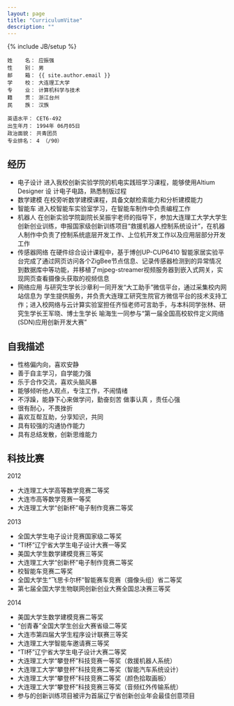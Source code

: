```yaml
---
layout: page
title: "CurriculumVitae"
description: ""
---
```

{% include JB/setup %}

<!-- TODO: 英文简历 中英文切换 -->

	姓    名： 应振强
	性    别： 男
	邮    箱： {{ site.author.email }} 
	学    校： 大连理工大学  
	专    业： 计算机科学与技术 
	籍    贯： 浙江台州 
	民    族： 汉族 

	英语水平： CET6-492
	出生年月： 1994年 06月05日 
	政治面貌： 共青团员  
	专业排名： 4 （/90） 

## 经历
	
 * 电子设计	进入我校创新实验学院的机电实践班学习课程，能够使用Altium Designer 设 计电子电路，熟悉制版过程
 * 数学建模	在校旁听数学建模课程，具备文献检索能力和分析建模能力
 * 智能车	进入校智能车实验室学习，在智能车制作中负责编程工作
 * 机器人	在创新实验学院副院长吴振宇老师的指导下，参加大连理工大学大学生创新创业训练，申报国家级创新训练项目“救援机器人控制系统设计”，在机器人制作中负责了控制系统底层开发工作、上位机开发工作以及应用层部分开发工作
 * 传感器网络	在硬件综合设计课程中，基于博创UP-CUP6410 智能家居实验平台完成了通过网页访问各个ZigBee节点信息、记录传感器检测到的异常情况到数据库中等功能，并移植了mjpeg-streamer视频服务器到嵌入式网关，实现网页查看摄像头获取的视频信息
 * 网络应用	与研究生学长沙章利一同开发“大工助手”微信平台，通过采集校内网站信息为 学生提供服务，并负责大连理工研究生院官方微信平台的技术支持工作；进入校网络与云计算实验室担任齐恒老师可言助手，与本科同学张林、研究生学长王军晓、博士生学长 喻海生一同参与“第一届全国高校软件定义网络(SDN)应用创新开发大赛”

## 自我描述
	
 * 性格偏内向，喜欢安静 
 * 善于自主学习，自学能力强 
 * 乐于合作交流，喜欢头脑风暴 
 * 能够倾听他人观点，专注工作，不闹情绪
 * 不浮躁，能静下心来做学问，勤奋刻苦	做事认真 ，责任心强
 * 很有耐心，不畏挫折 
 * 喜欢互帮互助，分享知识，共同 
 * 具有较强的沟通协作能力
 * 具有总结发散，创新思维能力

## 科技比赛
	
2012	

 * 大连理工大学高等数学竞赛二等奖
 * 大连市高等数学竞赛一等奖
 * 大连理工大学“创新杯”电子制作竞赛二等奖

2013	

 * 全国大学生电子设计竞赛国家级二等奖
 * “TI杯”辽宁省大学生电子设计大赛一等奖
 * 美国大学生数学建模竞赛三等奖
 * 大连理工大学“创新杯”电子制作竞赛二等奖
 * 校智能车竞赛二等奖
 * 全国大学生“飞思卡尔杯”智能赛车竞赛（摄像头组）省二等奖
 * 第七届全国大学生物联网创新创业大赛全国总决赛三等奖

2014	

 * 美国大学生数学建模竞赛二等奖
 * “创青春”全国大学生创业大赛省级二等奖
 * 大连市第四届大学生程序设计联赛三等奖
 * 大连理工大学智能车邀请赛三等奖
 * “TI杯”辽宁省大学生电子设计大赛二等奖
 * 大连理工大学“攀登杯”科技竞赛一等奖（救援机器人系统）
 * 大连理工大学“攀登杯”科技竞赛二等奖（智能汽车系统设计）
 * 大连理工大学“攀登杯”科技竞赛二等奖（颜色拾取画板）
 * 大连理工大学“攀登杯”科技竞赛三等奖（音频红外传输系统）
 * 参与的创新训练项目被评为首届辽宁省创新创业年会最佳创意项目

